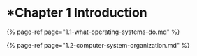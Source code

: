 # \*Chapter 1 Introduction

{% page-ref page="1.1-what-operating-systems-do.md" %}

{% page-ref page="1.2-computer-system-organization.md" %}



